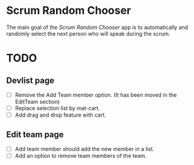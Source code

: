 # Scrum Random Chooser 

The main goal of the *Scrum Random Chooser* app is to automatically and randomly select the next person who will speak during the scrum.

# TODO

## Devlist page

- [ ] Remove the Add Team member option. (It has been moved in the EditTeam section)
- [ ] Replace selection list by mat-cart.
- [ ] Add drag and drop feature with cart.

## Edit team page

- [ ] Add team member should add the new member in a list.
- [ ] Add an option to remove team members of the team.